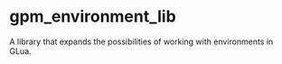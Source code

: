 # gpm_environment_lib
 A library that expands the possibilities of working with environments in GLua.
